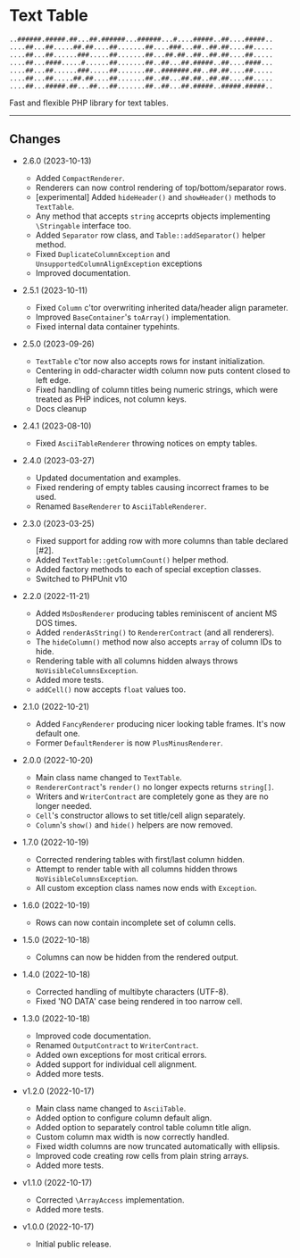 # Text Table

```ascii
..######.#####.##...##.######...######...#....#####..##....#####..
....##...##.....##.##....##.......##....###...##..##.##....##.....
....##...##......###.....##.......##...##.##..##..##.##....##.....
....##...####.....#......##.......##..##...##.#####..##....####...
....##...##......###.....##.......##..#######.##..##.##....##.....
....##...##.....##.##....##.......##..##...##.##..##.##....##.....
....##...#####.##...##...##.......##..##...##.#####..#####.#####..
```

Fast and flexible PHP library for text tables.

---

## Changes

* 2.6.0 (2023-10-13)
  * Added `CompactRenderer`.
  * Renderers can now control rendering of top/bottom/separator rows.
  * [experimental] Added `hideHeader()` and `showHeader()` methods to `TextTable`.
  * Any method that accepts `string` acceprts objects implementing `\Stringable` interface too.
  * Added `Separator` row class, and `Table::addSeparator()` helper method.
  * Fixed `DuplicateColumnException` and `UnsupportedColumnAlignException` exceptions
  * Improved documentation.

* 2.5.1 (2023-10-11)
  * Fixed `Column` c'tor overwriting inherited data/header align parameter.
  * Improved `BaseContainer`'s `toArray()` implementation.
  * Fixed internal data container typehints.


* 2.5.0 (2023-09-26)
  * `TextTable` c'tor now also accepts rows for instant initialization.
  * Centering in odd-character width column now puts content closed to left edge.
  * Fixed handling of column titles being numeric strings, which were treated as PHP indices, not
    column keys.
  * Docs cleanup


* 2.4.1 (2023-08-10)
  * Fixed `AsciiTableRenderer` throwing notices on empty tables.


* 2.4.0 (2023-03-27)
  * Updated documentation and examples.
  * Fixed rendering of empty tables causing incorrect frames to be used.
  * Renamed `BaseRenderer` to `AsciiTableRenderer`.


* 2.3.0 (2023-03-25)
  * Fixed support for adding row with more columns than table declared [#2].
  * Added `TextTable::getColumnCount()` helper method.
  * Added factory methods to each of special exception classes.
  * Switched to PHPUnit v10


* 2.2.0 (2022-11-21)
  * Added `MsDosRenderer` producing tables reminiscent of ancient MS DOS times.
  * Added `renderAsString()` to `RendererContract` (and all renderers).
  * The `hideColumn()` method now also accepts `array` of column IDs to hide.
  * Rendering table with all columns hidden always throws `NoVisibleColumnsException`.
  * Added more tests.
  * `addCell()` now accepts `float` values too.


* 2.1.0 (2022-10-21)
  * Added `FancyRenderer` producing nicer looking table frames. It's now default one.
  * Former `DefaultRenderer` is now `PlusMinusRenderer`.


* 2.0.0 (2022-10-20)
  * Main class name changed to `TextTable`.
  * `RendererContract`'s `render()` no longer expects returns `string[]`.
  * Writers and `WriterContract` are completely gone as they are no longer needed.
  * `Cell`'s constructor allows to set title/cell align separately.
  * `Column`'s `show()` and `hide()` helpers are now removed.


* 1.7.0 (2022-10-19)
  * Corrected rendering tables with first/last column hidden.
  * Attempt to render table with all columns hidden throws `NoVisibleColumnsException`.
  * All custom exception class names now ends with `Exception`.


* 1.6.0 (2022-10-19)
  * Rows can now contain incomplete set of column cells.


* 1.5.0 (2022-10-18)
  * Columns can now be hidden from the rendered output.


* 1.4.0 (2022-10-18)
  * Corrected handling of multibyte characters (UTF-8).
  * Fixed 'NO DATA' case being rendered in too narrow cell.


* 1.3.0 (2022-10-18)
  * Improved code documentation.
  * Renamed `OutputContract` to `WriterContract`.
  * Added own exceptions for most critical errors.
  * Added support for individual cell alignment.
  * Added more tests.


* v1.2.0 (2022-10-17)
  * Main class name changed to `AsciiTable`.
  * Added option to configure column default align.
  * Added option to separately control table column title align.
  * Custom column max width is now correctly handled.
  * Fixed width columns are now truncated automatically with ellipsis.
  * Improved code creating row cells from plain string arrays.
  * Added more tests.


* v1.1.0 (2022-10-17)
  * Corrected `\ArrayAccess` implementation.
  * Added more tests.


* v1.0.0 (2022-10-17)
  * Initial public release.
